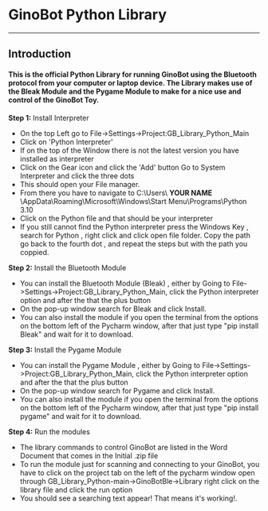# GinoBot Python Library

---
## Introduction
#### This is the official Python Library for running GinoBot using the Bluetooth protocol from your computer or laptop device. The Library makes use of the Bleak Module and the Pygame Module to make for a nice use and control of the GinoBot Toy.



**Step 1:**
Install Interpreter          
* On the top Left go to  File->Settings->Project:GB_Library_Python_Main   
* Click on 'Python Interpreter'  
* If on the top of the Window there is not the latest version you have installed as interpreter  
* Click on the Gear icon and click the 'Add' button Go to System Interpreter and click the three dots   
* This should open your File manager.  
* From there you have to navigate to C:\Users\ **YOUR NAME** \AppData\Roaming\Microsoft\Windows\Start Menu\Programs\Python 3.10   
* Click on the Python file and that should be your interpreter   
* If you still cannot find the Python interpreter press the Windows Key , search for Python , right click and click open file folder. Copy the path go back to the fourth dot , and repeat the steps but with the path you coppied.

**Step 2:** Install the Bluetooth Module  
* You can install the Bluetooth Module (Bleak) , either by Going to File->Settings->Project:GB_Library_Python_Main, click the Python interpreter option and after the that the plus button  
* On the pop-up window search for Bleak and click Install.
* You can also install the module if you open the terminal from the options on the bottom left of the Pycharm window, after that just type "pip install Bleak" and wait for it to download.

**Step 3:** Install the Pygame Module  
* You can install the Pygame Module , either by Going to File->Settings->Project:GB_Library_Python_Main, click the Python interpreter option and after the that the plus button  
* On the pop-up window search for Pygame and click Install.
* You can also install the module if you open the terminal from the options on the bottom left of the Pycharm window, after that just type "pip install pygame" and wait for it to download.

**Step 4:** Run the modules   
* The library commands to control GinoBot are listed in the Word Document that comes in the Initial .zip file   
* To run the module just for scanning and connecting to your GinoBot, you have to click on the project tab on the left of the pycharm window open through GB_Library_Python-main->GinoBotBle->Library right click on the library file and click the run option
* You should see a searching text appear! That means it's working!. 

